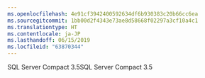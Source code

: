 ```yaml
---
ms.openlocfilehash: 4e91cf3942400592634df6b930383c20b66cc6ea
ms.sourcegitcommit: 1bb00d2f4343e73ae8d58668f02297a3cf10a4c1
ms.translationtype: HT
ms.contentlocale: ja-JP
ms.lasthandoff: 06/15/2019
ms.locfileid: "63870344"
---
```

<span data-ttu-id="75e96-101">SQL Server Compact 3.5</span><span class="sxs-lookup"><span data-stu-id="75e96-101">SQL Server Compact 3.5</span></span>